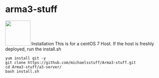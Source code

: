 # arma3-stuff

<a href="url"><img src="https://community.bistudio.com/wikidata/images/8/80/Arma_3_logo_black.png" align="left" height="80" ></a>
<br />  
<br />  


Installation
This is for a centOS 7 Host. If the host is freshly deployed, run the install.sh

```
yum install git -y
git clone https://github.com/michaelsstuff/Arma3-stuff.git
cd Arma3-stuff/a3-server/
bash install.sh
```
